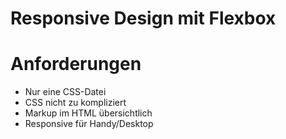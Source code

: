 # Responsive Design mit Flexbox

# Anforderungen

- Nur eine CSS-Datei
- CSS nicht zu kompliziert
- Markup im HTML übersichtlich
- Responsive für Handy/Desktop
